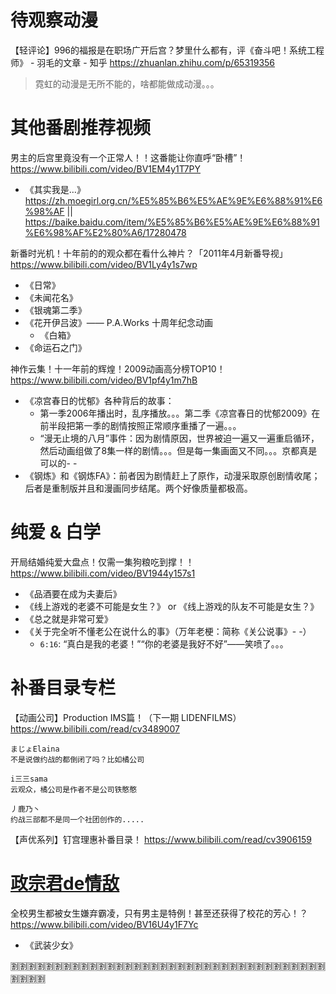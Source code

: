
# 待观察动漫

【轻评论】996的福报是在职场广开后宫？梦里什么都有，评《奋斗吧！系统工程师》 - 羽毛的文章 - 知乎 https://zhuanlan.zhihu.com/p/65319356
> 霓虹的动漫是无所不能的，啥都能做成动漫。。。

# 其他番剧推荐视频

男主的后宫里竟没有一个正常人！！这番能让你直呼“卧槽”！ https://www.bilibili.com/video/BV1EM4y1T7PY
- 《其实我是…》https://zh.moegirl.org.cn/%E5%85%B6%E5%AE%9E%E6%88%91%E6%98%AF || https://baike.baidu.com/item/%E5%85%B6%E5%AE%9E%E6%88%91%E6%98%AF%E2%80%A6/17280478

新番时光机！十年前的的观众都在看什么神片？「2011年4月新番导视」 https://www.bilibili.com/video/BV1Ly4y1s7wp
- 《日常》
- 《未闻花名》
- 《银魂第二季》
- 《花开伊吕波》—— P.A.Works 十周年纪念动画 
  * 《白箱》
- 《命运石之门》

神作云集！十一年前的辉煌！2009动画高分榜TOP10！ https://www.bilibili.com/video/BV1pf4y1m7hB
- 《凉宫春日的忧郁》各种背后的故事：
  * 第一季2006年播出时，乱序播放。。。第二季《凉宫春日的忧郁2009》在前半段把第一季的剧情按照正常顺序重播了一遍。。。
  * “漫无止境的八月”事件：因为剧情原因，世界被迫一遍又一遍重启循环，然后动画组做了8集一样的剧情。。。但是每一集画面又不同。。。京都真是可以的- -
- 《钢炼》和《钢炼FA》：前者因为剧情赶上了原作，动漫采取原创剧情收尾；后者是重制版并且和漫画同步结尾。两个好像质量都极高。

# 纯爱 & 白学

开局结婚纯爱大盘点！仅需一集狗粮吃到撑！！ https://www.bilibili.com/video/BV1944y157s1
- 《品酒要在成为夫妻后》
- 《线上游戏的老婆不可能是女生？》 or 《线上游戏的队友不可能是女生？》
- 《总之就是非常可爱》
- 《关于完全听不懂老公在说什么的事》（万年老梗：简称《关公说事》- -）
  * `6:16`: “真白是我的老婆！”“你的老婆是我好不好”——笑喷了。。。

# 补番目录专栏

【动画公司】Production IMS篇！（下一期 LIDENFILMS） https://www.bilibili.com/read/cv3489007
```
まじょElaina
不是说做约战的都倒闭了吗？比如橘公司

i三三sama
云观众，橘公司是作者不是公司铁憨憨

丿鹿乃丶
约战三部都不是同一个社团创作的.....
```

【声优系列】钉宫理惠补番目录！ https://www.bilibili.com/read/cv3906159

# [政宗君de情敌](https://space.bilibili.com/68021907)

全校男生都被女生嫌弃霸凌，只有男主是特例！甚至还获得了校花的芳心！？ https://www.bilibili.com/video/BV16U4y1F7Yc
- 《武装少女》

:u5272::u5272::u5272::u5272::u5272::u5272::u5272::u5272::u5272::u5272::u5272::u5272::u5272::u5272::u5272::u5272::u5272::u5272::u5272::u5272::u5272::u5272::u5272::u5272::u5272::u5272::u5272::u5272::u5272::u5272::u5272::u5272::u5272::u5272::u5272::u5272::u5272::u5272::u5272::u5272:
